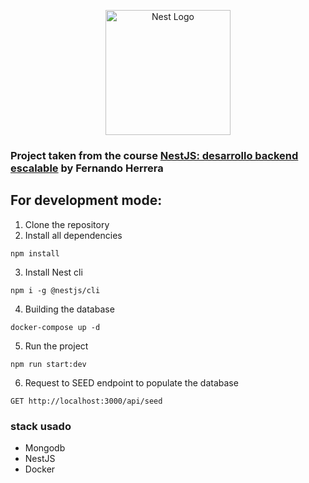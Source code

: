 <p align="center">
  <a href="http://nestjs.com/" target="blank"><img src="https://nestjs.com/img/logo-small.svg" width="200" alt="Nest Logo" /></a>
</p>

### Project taken from the course [NestJS: desarrollo backend escalable](https://fernando-herrera.com/course/nest-backend-escalable) by Fernando Herrera

## For development mode:
1. Clone the repository
2. Install all dependencies
```
npm install
```
3. Install Nest cli
```
npm i -g @nestjs/cli
```
4. Building the database
```
docker-compose up -d
```
5. Run the project
```
npm run start:dev
```
6. Request to SEED endpoint to populate the database
```
GET http://localhost:3000/api/seed
```

### stack usado
- Mongodb
- NestJS
- Docker